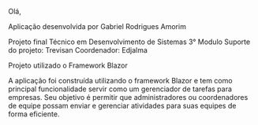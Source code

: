 Olá,

Aplicação desenvolvida por Gabriel Rodrigues Amorim

Projeto final Técnico em Desenvolvimento de Sistemas 3° Modulo
Suporte do projeto: Trevisan
Coordenador: Edjalma

Projeto utilizado o Framework Blazor

A aplicação foi construída utilizando o framework Blazor e tem como principal funcionalidade servir como um gerenciador de tarefas para empresas. Seu objetivo é permitir que administradores ou coordenadores de equipe possam enviar e gerenciar atividades para suas equipes de forma eficiente.

